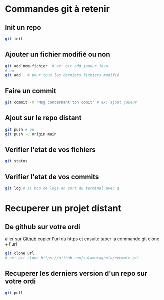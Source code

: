 # Commandes git à retenir

## Init un repo
```bash
git init
```

## Ajouter un fichier modifié ou non
```bash
git add nom-fichier  # ex: git add joueur.java
# ou
git add . # pour tous les derniers fichiers modifié
```

## Faire un commit
```bash
git commit -m "Msg concernant ton comit" # ex: ajout joueur
```

## Ajout sur le repo distant
```bash
git push # ou
git push -u origin main
```

## Verifier l'etat de vos fichiers
```bash
git status
```

## Verifier l'etat de vos commits
```bash
git log # si bcp de logs on sort du terminal avec q
```


# Recuperer un projet distant
## De github sur votre ordi
aller sur [Github](https://github.com) copier l'url du https et ensuite taper la commande git clone + l'url
```bash
git clone url
# ex: git clone https://github.com/salamatagoulo/exemple.git
```

## Recuperer les derniers version d'un repo sur votre ordi
```bash
git pull
```